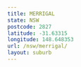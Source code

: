 ```yaml
---
title: MERRIGAL
state: NSW
postcode: 2827
latitude: -31.63315
longitude: 148.648353
url: /nsw/merrigal/
layout: suburb
---
```

